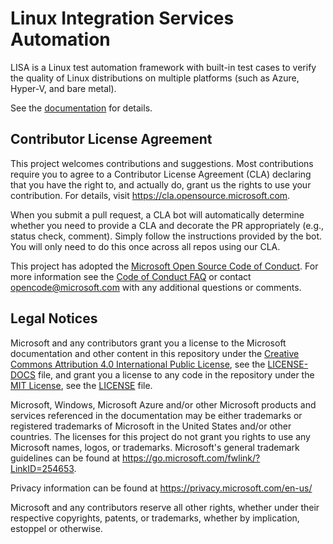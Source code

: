 # Linux Integration Services Automation

LISA is a Linux test automation framework with built-in test cases to verify the
quality of Linux distributions on multiple platforms (such as Azure, Hyper-V,
and bare metal).

See the [documentation](https://microsoft.github.io/lisa) for details.

## Contributor License Agreement

This project welcomes contributions and suggestions. Most contributions require
you to agree to a Contributor License Agreement (CLA) declaring that you have
the right to, and actually do, grant us the rights to use your contribution. For
details, visit <https://cla.opensource.microsoft.com>.

When you submit a pull request, a CLA bot will automatically determine whether
you need to provide a CLA and decorate the PR appropriately (e.g., status check,
comment). Simply follow the instructions provided by the bot. You will only need
to do this once across all repos using our CLA.

This project has adopted the [Microsoft Open Source Code of
Conduct](https://opensource.microsoft.com/codeofconduct/). For more information
see the [Code of Conduct
FAQ](https://opensource.microsoft.com/codeofconduct/faq/) or contact
<opencode@microsoft.com> with any additional questions or comments.

## Legal Notices

Microsoft and any contributors grant you a license to the Microsoft
documentation and other content in this repository under the [Creative Commons
Attribution 4.0 International Public
License](https://creativecommons.org/licenses/by/4.0/legalcode), see the
[LICENSE-DOCS](LICENSE-DOCS.md) file, and grant you a license to any code in the
repository under the [MIT License](https://opensource.org/licenses/MIT), see the
[LICENSE](LICENSE.md) file.

Microsoft, Windows, Microsoft Azure and/or other Microsoft products and services
referenced in the documentation may be either trademarks or registered
trademarks of Microsoft in the United States and/or other countries. The
licenses for this project do not grant you rights to use any Microsoft names,
logos, or trademarks. Microsoft's general trademark guidelines can be found at
<https://go.microsoft.com/fwlink/?LinkID=254653>.

Privacy information can be found at <https://privacy.microsoft.com/en-us/>

Microsoft and any contributors reserve all other rights, whether under their
respective copyrights, patents, or trademarks, whether by implication, estoppel
or otherwise.
